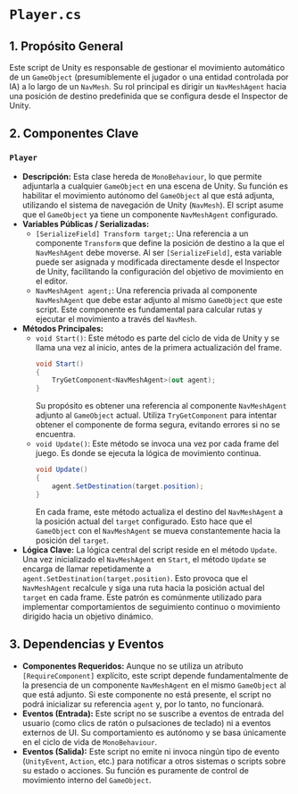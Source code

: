 # `Player.cs`

## 1. Propósito General
Este script de Unity es responsable de gestionar el movimiento automático de un `GameObject` (presumiblemente el jugador o una entidad controlada por IA) a lo largo de un `NavMesh`. Su rol principal es dirigir un `NavMeshAgent` hacia una posición de destino predefinida que se configura desde el Inspector de Unity.

## 2. Componentes Clave

### `Player`
- **Descripción:** Esta clase hereda de `MonoBehaviour`, lo que permite adjuntarla a cualquier `GameObject` en una escena de Unity. Su función es habilitar el movimiento autónomo del `GameObject` al que está adjunta, utilizando el sistema de navegación de Unity (`NavMesh`). El script asume que el `GameObject` ya tiene un componente `NavMeshAgent` configurado.
- **Variables Públicas / Serializadas:**
    - `[SerializeField] Transform target;`: Una referencia a un componente `Transform` que define la posición de destino a la que el `NavMeshAgent` debe moverse. Al ser `[SerializeField]`, esta variable puede ser asignada y modificada directamente desde el Inspector de Unity, facilitando la configuración del objetivo de movimiento en el editor.
    - `NavMeshAgent agent;`: Una referencia privada al componente `NavMeshAgent` que debe estar adjunto al mismo `GameObject` que este script. Este componente es fundamental para calcular rutas y ejecutar el movimiento a través del `NavMesh`.
- **Métodos Principales:**
    - `void Start()`: Este método es parte del ciclo de vida de Unity y se llama una vez al inicio, antes de la primera actualización del frame.
        ```csharp
        void Start()
        {
            TryGetComponent<NavMeshAgent>(out agent);
        }
        ```
        Su propósito es obtener una referencia al componente `NavMeshAgent` adjunto al `GameObject` actual. Utiliza `TryGetComponent` para intentar obtener el componente de forma segura, evitando errores si no se encuentra.
    - `void Update()`: Este método se invoca una vez por cada frame del juego. Es donde se ejecuta la lógica de movimiento continua.
        ```csharp
        void Update()
        {
            agent.SetDestination(target.position);
        }
        ```
        En cada frame, este método actualiza el destino del `NavMeshAgent` a la posición actual del `target` configurado. Esto hace que el `GameObject` con el `NavMeshAgent` se mueva constantemente hacia la posición del `target`.
- **Lógica Clave:**
    La lógica central del script reside en el método `Update`. Una vez inicializado el `NavMeshAgent` en `Start`, el método `Update` se encarga de llamar repetidamente a `agent.SetDestination(target.position)`. Esto provoca que el `NavMeshAgent` recalcule y siga una ruta hacia la posición actual del `target` en cada frame. Este patrón es comúnmente utilizado para implementar comportamientos de seguimiento continuo o movimiento dirigido hacia un objetivo dinámico.

## 3. Dependencias y Eventos
- **Componentes Requeridos:** Aunque no se utiliza un atributo `[RequireComponent]` explícito, este script depende fundamentalmente de la presencia de un componente `NavMeshAgent` en el mismo `GameObject` al que está adjunto. Si este componente no está presente, el script no podrá inicializar su referencia `agent` y, por lo tanto, no funcionará.
- **Eventos (Entrada):** Este script no se suscribe a eventos de entrada del usuario (como clics de ratón o pulsaciones de teclado) ni a eventos externos de UI. Su comportamiento es autónomo y se basa únicamente en el ciclo de vida de `MonoBehaviour`.
- **Eventos (Salida):** Este script no emite ni invoca ningún tipo de evento (`UnityEvent`, `Action`, etc.) para notificar a otros sistemas o scripts sobre su estado o acciones. Su función es puramente de control de movimiento interno del `GameObject`.